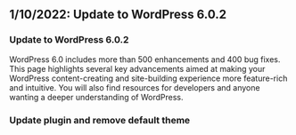 ## 1/10/2022: Update to WordPress 6.0.2

### Update to WordPress 6.0.2
WordPress 6.0 includes more than 500 enhancements and 400 bug fixes. This page highlights several key advancements aimed at making your WordPress content-creating and site-building experience more feature-rich and intuitive. You will also find resources for developers and anyone wanting a deeper understanding of WordPress.

### Update plugin and remove default theme
